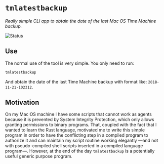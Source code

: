 `tmlatestbackup`
=================

*Really simple CLI app to obtain the date of the last Mac OS Time Machine backup.*

![Status](http://www.borja.glezseoane.es/img/project-status-label-development.svg "Status: development")



## Use

The normal use of the tool is very simple. You only need to run:

```sh
tmlatestbackup
```

And obtain the date of the last Time Machine backup with format like: `2018-11-21-102312`.



## Motivation

On my Mac OS machine I have some scripts that cannot work as agents because it is prevented by System Integrity Protection, which only allows granting permissions to binary programs. That, coupled with the fact that I wanted to learn the Rust language, motivated me to write this simple program in order to have the conflicting step in a compiled program to authorize it and can maintain my script routine working elegantly —and not with pseudo-compiled shell scripts inserted in a compiled language program—. However, at the end of the day `tmlatestbackup` is a potentially useful generic purpose program.

